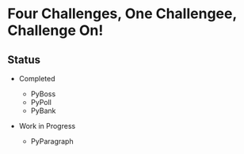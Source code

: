 # Four Challenges, One Challengee, Challenge On!

## Status

* Completed
    * PyBoss
    * PyPoll
    * PyBank

* Work in Progress
    * PyParagraph